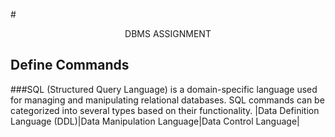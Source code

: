 #<p align="center">DBMS ASSIGNMENT</p>
## Define Commands 
###SQL (Structured Query Language) is a domain-specific language used for managing and manipulating relational databases. SQL commands can be categorized into several types based on their functionality.
|Data Definition Language (DDL)|Data Manipulation Language|Data Control Language|



